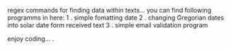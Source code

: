 regex commands for finding data within texts... 
you can find following programms in here:
  1 . simple fomatting date
  2 . changing Gregorian dates into solar date form received text
  3 . simple email validation program


enjoy coding... .
